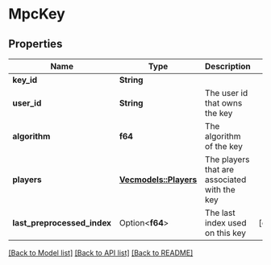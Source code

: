 # MpcKey

## Properties

Name | Type | Description | Notes
------------ | ------------- | ------------- | -------------
**key_id** | **String** |  | 
**user_id** | **String** | The user id that owns the key | 
**algorithm** | **f64** | The algorithm of the key | 
**players** | [**Vec<models::Players>**](Players.md) | The players that are associated with the key | 
**last_preprocessed_index** | Option<**f64**> | The last index used on this key | [optional]

[[Back to Model list]](../README.md#documentation-for-models) [[Back to API list]](../README.md#documentation-for-api-endpoints) [[Back to README]](../README.md)


